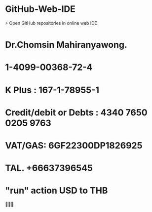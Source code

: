 # GitHub-Web-IDE
⚡ Open GitHub repositories in online web IDE

# Dr.Chomsin Mahiranyawong.
# 1-4099-00368-72-4 
# K Plus : 167-1-78955-1
# Credit/debit or Debts : 4340 7650 0205 9763
# VAT/GAS: 6GF22300DP1826925
# TAL. +66637396545
# "run" action USD to THB

🏧🏦💯

